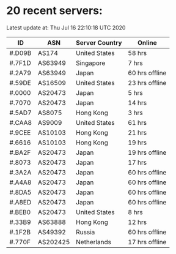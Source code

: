# 20 recent servers:

Latest update at: Thu Jul 16 22:10:18 UTC 2020

| ID | ASN | Server Country | Online |
| -- | --- | -------------- | ------ |
| #.D09B | AS174 | United States | 58 hrs |
| #.7F1D | AS63949 | Singapore | 7 hrs |
| #.2A79 | AS63949 | Japan | 60 hrs offline |
| #.59DE | AS16509 | United States | 23 hrs offline |
| #.0000 | AS20473 | Japan | 5 hrs |
| #.7070 | AS20473 | Japan | 14 hrs |
| #.5AD7 | AS8075 | Hong Kong | 3 hrs |
| #.CAA8 | AS9009 | United States | 61 hrs |
| #.9CEE | AS10103 | Hong Kong | 21 hrs |
| #.6616 | AS10103 | Hong Kong | 19 hrs |
| #.BA2F | AS20473 | Japan | 19 hrs offline |
| #.8073 | AS20473 | Japan | 17 hrs |
| #.3A2A | AS20473 | Japan | 60 hrs offline |
| #.A4A8 | AS20473 | Japan | 60 hrs offline |
| #.8DA5 | AS20473 | Japan | 60 hrs offline |
| #.A8ED | AS20473 | Japan | 60 hrs offline |
| #.BEB0 | AS20473 | United States | 8 hrs |
| #.33B9 | AS63888 | Hong Kong | 12 hrs |
| #.1F2B | AS49392 | Russia | 60 hrs offline |
| #.770F | AS202425 | Netherlands | 17 hrs offline |

